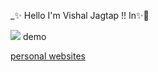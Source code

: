 _✨ Hello I'm Vishal Jagtap !! In✨🙂 

<img src="AddressBookService.jpg"> demo</img>
     
<a href="http://kalpesh-portfolio.s3-website.ap-south-1.amazonaws.com/">personal websites</a>





<!--
**vishalj1412/vishalj1412** is a ✨ _special_ ✨ repository because its `README.md` (this file) appears on your GitHub profile.

Here are some ideas to get you started:

- 🔭 I’m currently working on ...
- 🌱 I’m currently learning ...
- 👯 I’m looking to collaborate on ...
- 🤔 I’m looking for help with ...
- 💬 Ask me about ...
- 📫 How to reach me: ...
- 😄 Pronouns: ...
- ⚡ Fun fact: ...
-->
